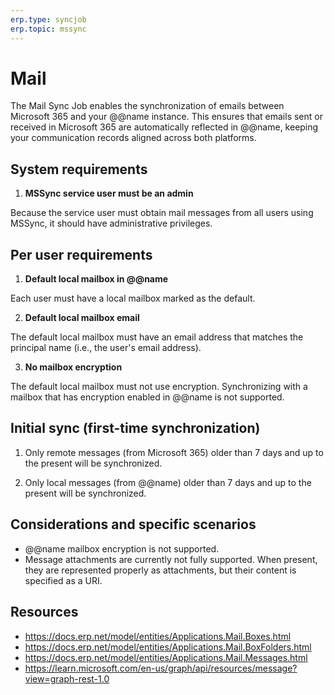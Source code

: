 ```yaml
---
erp.type: syncjob
erp.topic: mssync
---
```


# Mail

The Mail Sync Job enables the synchronization of emails between Microsoft 365 and your @@name instance. This ensures that emails sent or received in Microsoft 365 are automatically reflected in @@name, keeping your communication records aligned across both platforms.

## System requirements

1. **MSSync service user must be an admin**

Because the service user must obtain mail messages from all users using MSSync, it should have administrative privileges.

## Per user requirements

1. **Default local mailbox in @@name**

Each user must have a local mailbox marked as the default.

2. **Default local mailbox email**

The default local mailbox must have an email address that matches the principal name (i.e., the user's email address).

3. **No mailbox encryption**

The default local mailbox must not use encryption.
Synchronizing with a mailbox that has encryption enabled in @@name is not supported.

## Initial sync (first-time synchronization)

1. Only remote messages (from Microsoft 365) older than 7 days and up to the present will be synchronized.

2. Only local messages (from @@name) older than 7 days and up to the present will be synchronized.

## Considerations and specific scenarios

- @@name mailbox encryption is not supported.
- Message attachments are currently not fully supported. When present, they are represented properly as attachments, but their content is specified as a URI.

## Resources

- https://docs.erp.net/model/entities/Applications.Mail.Boxes.html
- https://docs.erp.net/model/entities/Applications.Mail.BoxFolders.html
- https://docs.erp.net/model/entities/Applications.Mail.Messages.html
- https://learn.microsoft.com/en-us/graph/api/resources/message?view=graph-rest-1.0